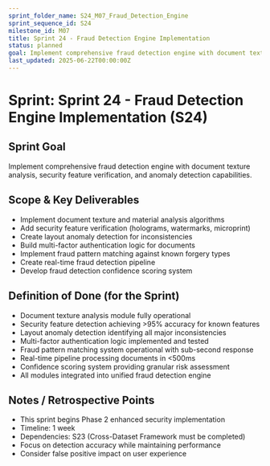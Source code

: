 ```yaml
---
sprint_folder_name: S24_M07_Fraud_Detection_Engine
sprint_sequence_id: S24
milestone_id: M07
title: Sprint 24 - Fraud Detection Engine Implementation
status: planned
goal: Implement comprehensive fraud detection engine with document texture analysis, security feature verification, and anomaly detection capabilities.
last_updated: 2025-06-22T00:00:00Z
---
```


# Sprint: Sprint 24 - Fraud Detection Engine Implementation (S24)

## Sprint Goal
Implement comprehensive fraud detection engine with document texture analysis, security feature verification, and anomaly detection capabilities.

## Scope & Key Deliverables
- Implement document texture and material analysis algorithms
- Add security feature verification (holograms, watermarks, microprint)
- Create layout anomaly detection for inconsistencies
- Build multi-factor authentication logic for documents
- Implement fraud pattern matching against known forgery types
- Create real-time fraud detection pipeline
- Develop fraud detection confidence scoring system

## Definition of Done (for the Sprint)
- Document texture analysis module fully operational
- Security feature detection achieving >95% accuracy for known features
- Layout anomaly detection identifying all major inconsistencies
- Multi-factor authentication logic implemented and tested
- Fraud pattern matching system operational with sub-second response
- Real-time pipeline processing documents in <500ms
- Confidence scoring system providing granular risk assessment
- All modules integrated into unified fraud detection engine

## Notes / Retrospective Points
- This sprint begins Phase 2 enhanced security implementation
- Timeline: 1 week
- Dependencies: S23 (Cross-Dataset Framework must be completed)
- Focus on detection accuracy while maintaining performance
- Consider false positive impact on user experience